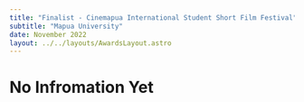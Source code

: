 ```yaml
---
title: "Finalist - Cinemapua International Student Short Film Festival"
subtitle: "Mapua University"
date: November 2022
layout: ../../layouts/AwardsLayout.astro
---
```


# No Infromation Yet
